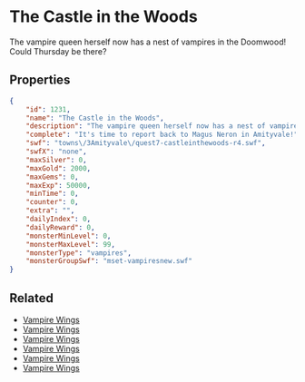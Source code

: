 # The Castle in the Woods

The vampire queen herself now has a nest of vampires in the Doomwood! Could Thursday be there?

## Properties

```json
{
    "id": 1231,
    "name": "The Castle in the Woods",
    "description": "The vampire queen herself now has a nest of vampires in the Doomwood! Could Thursday be there?",
    "complete": "It's time to report back to Magus Neron in Amityvale!",
    "swf": "towns\/3Amityvale\/quest7-castleinthewoods-r4.swf",
    "swfX": "none",
    "maxSilver": 0,
    "maxGold": 2000,
    "maxGems": 0,
    "maxExp": 50000,
    "minTime": 0,
    "counter": 0,
    "extra": "",
    "dailyIndex": 0,
    "dailyReward": 0,
    "monsterMinLevel": 0,
    "monsterMaxLevel": 99,
    "monsterType": "vampires",
    "monsterGroupSwf": "mset-vampiresnew.swf"
}
```

## Related

- [Vampire Wings](../items/13421-vampire-wings.md)
- [Vampire Wings](../items/13422-vampire-wings.md)
- [Vampire Wings](../items/13423-vampire-wings.md)
- [Vampire Wings](../items/13424-vampire-wings.md)
- [Vampire Wings](../items/13425-vampire-wings.md)
- [Vampire Wings](../items/13426-vampire-wings.md)

